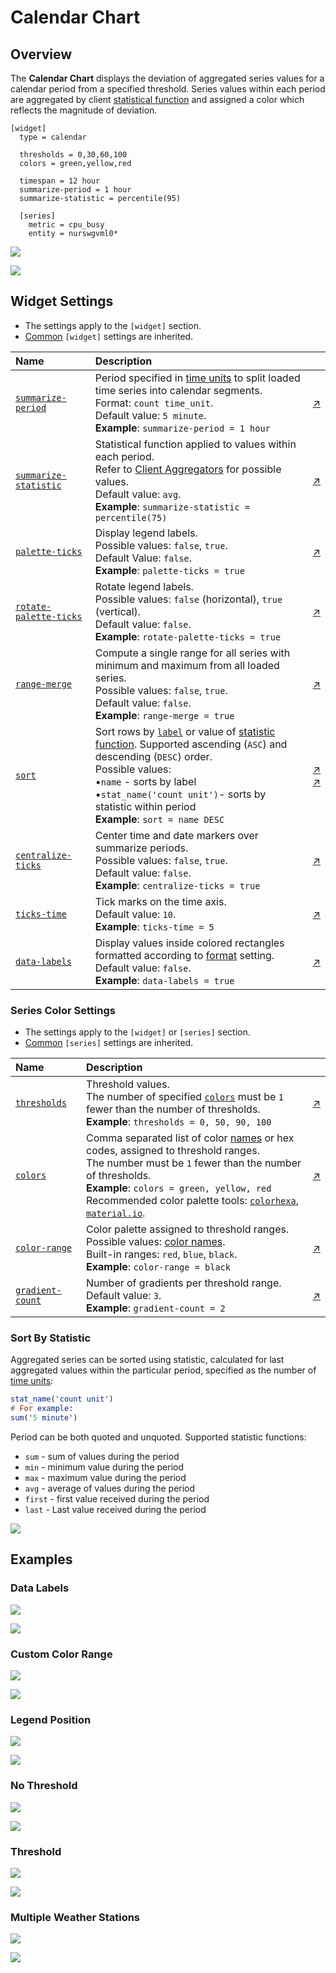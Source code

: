 # Calendar Chart

## Overview

The **Calendar Chart** displays the deviation of aggregated series values for a calendar period from a specified threshold. Series values within each period are aggregated by client [statistical function](../../configuration/aggregators.md#server-and-client-aggregators) and assigned a color which reflects the magnitude of deviation.

```ls
[widget]
  type = calendar
  
  thresholds = 0,30,60,100
  colors = green,yellow,red

  timespan = 12 hour
  summarize-period = 1 hour
  summarize-statistic = percentile(95)

  [series]
    metric = cpu_busy
    entity = nurswgvml0*
```

![](./images/calendar-example-1.png)

[![](../../images/button.png)](https://apps.axibase.com/chartlab/1d891aa7/6/)

## Widget Settings

* The settings apply to the `[widget]` section.
* [Common](../shared/README.md#widget-settings) `[widget]` settings are inherited.

Name | Description | &nbsp;
:--|:--|:--
<a name="summarize-period"></a>[`summarize-period`](#summarize-period)| Period specified in [time units](https://axibase.com/docs/atsd/api/data/series/time-unit.html) to split loaded time series into calendar segments.<br>Format: `count time_unit`.<br>Default value: `5 minute`.<br>**Example**: `summarize-period = 1 hour`| [↗](https://apps.axibase.com/chartlab/6a3f5153)
<a name="summarize-statistic"></a>[`summarize-statistic`](#summarize-statistic) | Statistical function applied to values within each period.<br>Refer to [Client Aggregators](../../configuration/aggregators.md#server-and-client-aggregators) for possible values.<br>Default value: `avg`.<br>**Example**: `summarize-statistic = percentile(75)`| [↗](https://apps.axibase.com/chartlab/548fa0ae/3/)
<a name="palette-ticks"></a>[`palette-ticks`](#palette-ticks)| Display legend labels.<br>Possible values: `false`, `true`.<br>Default Value: `false`.<br>**Example**: `palette-ticks = true`| [↗](https://apps.axibase.com/chartlab/01a10bbf)
<a name="rotate-palette-ticks"></a>[`rotate-palette-ticks`](#rotate-palette-ticks)| Rotate legend labels.<br>Possible values: `false` (horizontal), `true` (vertical).<br>Default value: `false`.<br>**Example**: `rotate-palette-ticks = true`| [↗](https://apps.axibase.com/chartlab/0d232c4f)
<a name="range-merge"></a>[`range-merge`](#range-merge)| Compute a single range for all series with minimum and maximum from all loaded series.<br>Possible values: `false`, `true`.<br>Default value: `false`.<br>**Example**: `range-merge = true`| [↗](https://apps.axibase.com/chartlab/56a3859a)
<a name="sort"></a>[`sort`](#sort)| Sort rows by [`label`](../../widgets/shared/README.md#label) or value of [statistic function](#sort-by-statistic). Supported ascending (`ASC`) and descending (`DESC`) order.<br>Possible values:<br><span>&#8226;</span>`name` - sorts by label<br><span>&#8226;</span>`stat_name('count unit')`- sorts by statistic within period<br>**Example**: `sort = name DESC`| [↗](https://apps.axibase.com/chartlab/fc8bd510)<br>[↗](https://apps.axibase.com/chartlab/9a0dd4c6/2/)
<a name="centralize-ticks"></a>[`centralize-ticks`](#centralize-ticks)| Center time and date markers over summarize periods.<br>Possible values: `false`, `true`.<br>Default value: `false`.<br>**Example**: `centralize-ticks = true`| [↗](https://apps.axibase.com/chartlab/4d6c2761)
<a name="ticks-time"></a>[`ticks-time`](#ticks-time)| Tick marks on the time axis.<br>Default value: `10`.<br>**Example**: `ticks-time = 5`| [↗](https://apps.axibase.com/chartlab/4d6c2761/2/)
<a name="data-labels"></a>[`data-labels`](#data-labels)| Display values inside colored rectangles formatted according to [format](../shared/README.md#format) setting.<br>Default value: `false`.<br>**Example**: `data-labels = true`| [↗](https://apps.axibase.com/chartlab/4b2200bc/5/)

### Series Color Settings

* The settings apply to the `[widget]` or `[series]` section.
* [Common](../shared/README.md#series-settings) `[series]` settings are inherited.

Name | Description | &nbsp;
:--|:--|:--
<a name="thresholds"></a>[`thresholds`](#thresholds)| Threshold values.<br>The number of specified [`colors`](#colors) must be `1` fewer than the number of thresholds.<br>**Example**: `thresholds = 0, 50, 90, 100`| [↗](https://apps.axibase.com/chartlab/47688faa)
<a name="colors"></a>[`colors`](#colors)| Comma separated list of color [names](https://en.wikipedia.org/wiki/Web_colors) or hex codes, assigned to threshold ranges.<br>The number must be `1` fewer than the number of thresholds.<br>**Example**: `colors = green, yellow, red`<br>Recommended color palette tools: [`colorhexa`](https://www.colorhexa.com/ffffff-to-0c9150), [`material.io`](https://material.io/design/color/#tools-for-picking-colors).| [↗](https://apps.axibase.com/chartlab/5b7cc24e)
<a name="color-range"></a>[`color-range`](#color-range)|Color palette assigned to threshold ranges.<br>Possible values: [color names](https://en.wikipedia.org/wiki/Web_colors).<br>Built-in ranges: `red`, `blue`, `black`.<br>**Example**: `color-range = black`|[↗](https://apps.axibase.com/chartlab/7517e646)
<a name="gradient-count"></a>[`gradient-count`](#gradient-count)| Number of gradients per threshold range.<br>Default value: `3`.<br>**Example**: `gradient-count = 2`| [↗](https://apps.axibase.com/chartlab/a789a6cc)

### Sort By Statistic

Aggregated series can be sorted using statistic, calculated for last aggregated values within the particular period, specified as the number of [time units](https://axibase.com/docs/atsd/api/data/series/time-unit.html):

```elm
stat_name('count unit')
# For example:
sum('5 minute')
```

Period can be both quoted and unquoted. Supported statistic functions:

* `sum` - sum of values during the period
* `min` - minimum value during the period
* `max` - maximum value during the period
* `avg` - average of values during the period
* `first` - first value received during the period
* `last` - Last value received during the period

[![](../../images/button.png)](https://apps.axibase.com/chartlab/9a0dd4c6/3/)

## Examples

### Data Labels

![](./images/data-labels.png)

[![](../../images/button.png)](https://apps.axibase.com/chartlab/4b2200bc/5/)

### Custom Color Range

![](./images/custom-color-range.png)

[![](../../images/button.png)](https://apps.axibase.com/chartlab/3d52aae0/2/)

### Legend Position

![](./images/legend-position-image.png)

[![](../../images/button.png)](https://apps.axibase.com/chartlab/f354914c/2/)

### No Threshold

![](./images/no-threshold.png)

[![](../../images/button.png)](https://apps.axibase.com/chartlab/7d6224b8)

### Threshold

![](./images/threshold-image.png)

[![](../../images/button.png)](https://apps.axibase.com/chartlab/5f49b168)

### Multiple Weather Stations

![](./images/weather-calendar.png)

[![](../../images/button.png)](https://apps.axibase.com/chartlab/34de0a1d/2/)

